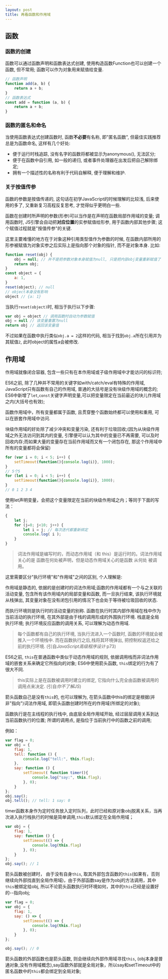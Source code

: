 ```yaml
---
layout: post
title: 再看函数和作用域
---
```


## 函数

### 函数的创建

函数可以通过函数声明和函数表达式创建, 使用构造函数Function也可以创建一个函数, 但不常用; 函数可以作为对象用来赋值给变量.
```javascript
// 函数声明
function add(a, b) {
    return a + b;
}
// 函数表达式
const add = function (a, b) {
    return a + b;
}
```
### 函数的匿名和命名

当使用函数表达式创建函数时, 函数**不必要**有名称, 即"匿名函数", 但最佳实践推荐总是为函数命名, 这样有几个好处:

+ 便于运行时栈追踪, 没有名字的函数将都被显示为anonymous(), 无法区分;
+ 便于在函数中自引用, 如一般的递归, 或者事件处理器在出发后把自己解除绑定;
+ 拥有一个描述性的名称有利于代码自解释, 便于理解和维护.

### 关于按值传参

函数的参数是按值传递的, 这句话在初学JavaScript的时候理解的比较浅, 后来使用的多了, 又重新复习高程反复思考, 才觉得似乎更明白一些.

函数在创建时所声明的参数(形参)可以当作是在声明在函数局部作用域的变量; 调用函数时, JS引擎会自动把**对应位置**的实参赋值给形参, 用于函数内部其他步骤; 这个赋值过程就是"按值传参"的关键.

这里主要难懂的地方在于对象这种引用类型值作为参数的时候, 在函数内部所用的形参被赋值为对象实参之后实际上是指向那个对象的指针, 而不是对象本身. 比如:
```javascript
function reset(obj) {
    obj = null; // 并不是把参数对象本身赋值为null, 只是把内部obj变量重新赋值了
    return obj;
}
const object = {
    a: 1,
}
reset(object); // null
// object本身没有影响
object // {a: 1}
```
当执行`reset(object)`时, 相当于执行以下步骤:
```javascript
var obj = object // 调用函数时自动为参数赋值
obj = null // 该变量重置为null
return obj // 返回该变量值
```

不过如果在函数中执行类似`obj.a = 2`这样的代码, 相当于找到`obj.a`所在引用并为其赋值`2`, 此时object的属性a会被修改.

## 作用域
作用域就像闭合容器, 包含一些只有在本作用域或子级作用域中才能访问的标识符; 

ES6之前, 除了几种并不常用的关键字如with/catch/eval有特殊的作用域, JavaScript只有函数有自己的作用域, 普通的大括号是没有块级作用域的概念的; ES6中新增了`let`,`const`关键字声明变量,可以把变量限定在当前最近的块儿作用域之内(大括号也有效);

函数作用域中，所有变量都属于函数, 且贯穿整个函数始终都可以使用和重用, 可以在嵌套作用域中访问.

块级作用域的好处除了减少冲突和变量污染, 还有利于垃圾回收;(因为从块级作用域之外无法访问到其内的变量, 引擎便可以认为其中的变量已不再需要, 可以及时回收内存;而如果大量的变量存在当前作用域而又有一个闭包存在, 那这个作用域中所有的变量都将会保留)

```javascript
for (var i = 0; i < 5; i++) {
	setTimeout(function(){console.log(i)}, 1000);
}
// 5个5
for (let i = 0; i < 5; i++) {
	setTimeout(function(){console.log(i)}, 1000);
}
// 0 1 2 3 4
```
使用let声明变量，会把这个变量限定在当前的块级作用域之内；等同于下面的写法：
```javascript
{
	let j;
	for (j=0; j<10; j++) {
		let i = j; // 每次迭代都重新绑定
		console.log( i );
	}
}
```

> 词法作用域是编写时的，而动态作用域（和 this）是运行时的。词法作用域关心的是 函数在何处被声明，但是动态作用域关心的是函数 从何处 被调用。

这里需要区分"执行环境"和"作用域"之间的区别, 个人理解是:

作用域是静态的, 依据的是创建时的词法作用域;函数的作用域都有一个与之关联的活动变量, 包含所有该作用域内的局部变量和函数, 而一旦执行结束, 该执行环境就从栈弹出, 其变量对象在没有闭包引用的情况下也会处于等待被垃圾回收的状态.

而执行环境则是执行时的活动变量的别称. 函数在执行时其内部作用域在栈中作为当前活动的执行环境, 在其外部是由于栈的调用形成的外围执行环境. 栈底是全局执行环境; 执行环境反应函数的调用关系, 可以理解为动态作用域. 

> 每个函数都有自己的执行环境, 当执行流进入一个函数时, 函数的环境就会被推入一个环境栈中. 而在函数执行之后,栈将其环境弹出, 把控制权返还给之前的执行环境. (引自*JavaScript高级程序设计* p73)

ES6之前, `this`在普通函数中类似于动态作用域的规则, 依据调用栈而非词法作用域的嵌套关系来确定它所指向的对象; ES6中使用箭头函数, `this`绑定的行为有了很大不同.

> this实际上是在函数被调用时建立的绑定, 它指向什么完全由函数被调用的调用点来决定. (引自*你不了解JS*)

箭头函数自己是没有`this`的, 也可以理解为, 在箭头函数中this的绑定是根据(并非"指向")词法作用域, 即箭头函数创建时所在的作用域(所绑定的对象);

函数执行是在主线程的执行栈中, 由底层全局作用域开始, 经过层层调用关系到达当前函数执行的位置; 所谓的调用点, 是指位于当前执行中的函数之前的调用;

例如：
```javascript
var flag = 0;
var obj = {
	flag: 1,
	tell: function () {
	    console.log("tell:", this.flag);
	},
	say: function () {
		setTimeout( function timer(){
			console.log("say:", this.flag);
		}, 0); 
	}
};
obj.say(); 
obj.tell(); // tell: 1 say: 0
```
timer函数本身作为定时任务放入定时队列，此时已经和原对象obj脱离关系，当再次进入执行栈执行的时候是简单调用,`this`默认绑定在全局作用域；

```javascript
var obj = {
	flag: 1,
	say: function () {
		setTimeout(() => {
			console.log(this.flag)
		}, 0); 
	}
};
obj.say(); // 1 
```
箭头函数被创建时， 由于没有自身`this`, 取其外部包含函数的`this`(如果有，否则继续向外部找直到全局作用域)，由于外部函数say是作为obj的方法调用，其中`this`被绑定给obj, 所以不论箭头函数执行时环境如何，其中的`this`已经是设置好的--指向obj;

```javascript
var flag = 0;
var obj = {
	flag: 1,
	say: () => {
		setTimeout(() => {
			console.log(this.flag)
		}, 0); 
	}
};

obj.say(); // 0 
```
箭头函数的外部函数也是箭头函数, 则会继续向外部作用域寻找`this`, (obj本身是普通对象,没有作用域概念),say函数外部就是全局对象，所以say和setTimeout中的匿名函数中的`this`都会绑定到全局对象;
